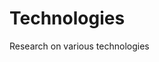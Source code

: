 <!-- TITLE: Technologies -->
<!-- SUBTITLE: A quick summary of Technologies -->

# Technologies

Research on various technologies